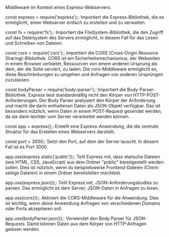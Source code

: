 
 Middleware im Kontext eines Express-Webservers:

const express = require('express');: Importiert die Express-Bibliothek, die es ermöglicht, einen Webserver einfach zu erstellen und zu verwalten.

const fs = require('fs');: Importiert die FileSystem-Bibliothek, die den Zugriff auf das Dateisystem des Servers ermöglicht, in diesem Fall für das Lesen und Schreiben von Dateien.

const cors = require('cors');: Importiert die CORS (Cross-Origin Resource Sharing)-Bibliothek. CORS ist ein Sicherheitsmechanismus, der Webseiten in einem Browser verbietet, Ressourcen von einem anderen Ursprung als dem, der die Seite serviert, zu laden. Die cors-Middleware ermöglicht es, diese Beschränkungen zu umgehen und Anfragen von anderen Ursprüngen zuzulassen.

const bodyParser = require('body-parser');: Importiert die Body-Parser-Bibliothek. Express liest standardmäßig nicht den Körper von HTTP-POST-Anforderungen. Der Body Parser analysiert den Körper der Anforderung und macht die darin enthaltenen Daten als JSON-Objekt verfügbar. Das ist besonders nützlich, wenn Daten in einem POST-Request gesendet werden, da sie dann leichter vom Server verarbeitet werden können.

const app = express();: Erstellt eine Express-Anwendung, die die zentrale Struktur für das Erstellen eines Webservers darstellt.

const port = 3000;: Setzt den Port, auf dem der Server lauscht. In diesem Fall ist es Port 3000.

app.use(express.static('public'));: Teilt Express mit, dass statische Dateien (wie HTML, CSS, JavaScript) aus dem Ordner "public" bereitgestellt werden sollen. Dies ist nützlich, wenn du beispielsweise Frontend-Dateien (Client-seitige Dateien) in einem Ordner bereitstellen möchtest.

app.use(express.json());: Teilt Express mit, JSON-Anforderungsbodies zu parsen. Das ermöglicht es dem Server, JSON-Daten in Anfragen zu lesen.

app.use(cors());: Aktiviert die CORS-Middleware für die Anwendung. Dies ist wichtig, wenn deine Anwendung Anfragen von verschiedenen Domains oder Ports akzeptieren soll.

app.use(bodyParser.json());: Verwendet den Body Parser für JSON-Requests. Damit können Daten aus dem Körper von HTTP-Anfragen gelesen werden.
